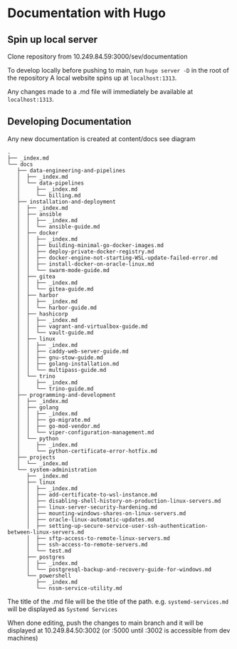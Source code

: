 # Documentation with Hugo

## Spin up local server
Clone repository from 10.249.84.59:3000/sev/documentation

To develop locally before pushing to main, run `hugo server -D` in the root of the repository
A local website spins up at `localhost:1313`.

Any changes made to a .md file will immediately be available at `localhost:1313`.

## Developing Documentation
Any new documentation is created at content/docs 
see diagram
```
.
├── _index.md
└── docs
   ├── data-engineering-and-pipelines
   │  ├── _index.md
   │  └── data-pipelines
   │     ├── _index.md
   │     └── billing.md
   ├── installation-and-deployment
   │  ├── _index.md
   │  ├── ansible
   │  │  ├── _index.md
   │  │  └── ansible-guide.md
   │  ├── docker
   │  │  ├── _index.md
   │  │  ├── building-minimal-go-docker-images.md
   │  │  ├── deploy-private-docker-registry.md
   │  │  ├── docker-engine-not-starting-WSL-update-failed-error.md
   │  │  ├── install-docker-on-oracle-linux.md
   │  │  └── swarm-mode-guide.md
   │  ├── gitea
   │  │  ├── _index.md
   │  │  └── gitea-guide.md
   │  ├── harbor
   │  │  ├── _index.md
   │  │  └── harbor-guide.md
   │  ├── hashicorp
   │  │  ├── _index.md
   │  │  ├── vagrant-and-virtualbox-guide.md
   │  │  └── vault-guide.md
   │  ├── linux
   │  │  ├── _index.md
   │  │  ├── caddy-web-server-guide.md
   │  │  ├── gnu-stow-guide.md
   │  │  ├── golang-installation.md
   │  │  └── multipass-guide.md
   │  └── trino
   │     ├── _index.md
   │     └── trino-guide.md
   ├── programming-and-development
   │  ├── _index.md
   │  ├── golang
   │  │  ├── _index.md
   │  │  ├── go-migrate.md
   │  │  ├── go-mod-vendor.md
   │  │  └── viper-configuration-management.md
   │  └── python
   │     ├── _index.md
   │     └── python-certificate-error-hotfix.md
   ├── projects
   │  └── _index.md
   └── system-administration
      ├── _index.md
      ├── linux
      │  ├── _index.md
      │  ├── add-certificate-to-wsl-instance.md
      │  ├── disabling-shell-history-on-production-linux-servers.md
      │  ├── linux-server-security-hardening.md
      │  ├── mounting-windows-shares-on-linux-servers.md
      │  ├── oracle-linux-automatic-updates.md
      │  ├── setting-up-secure-service-user-ssh-authentication-between-linux-servers.md
      │  ├── sftp-access-to-remote-linux-servers.md
      │  ├── ssh-access-to-remote-servers.md
      │  └── test.md
      ├── postgres
      │  ├── _index.md
      │  └── postgresql-backup-and-recovery-guide-for-windows.md
      └── powershell
         ├── _index.md
         └── nssm-service-utility.md
```

The title of the .md file will be the title of the path. e.g. `systemd-services.md` will be displayed as `Systemd Services`

When done editing, push the changes to main branch and it will be displayed at 10.249.84.50:3002 (or :5000 until :3002 is accessible from dev machines) 


